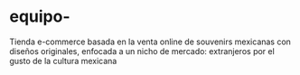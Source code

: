 # equipo-

Tienda e-commerce basada en la venta online de souvenirs mexicanas con diseños originales, enfocada a un nicho de mercado: extranjeros por el gusto de la cultura mexicana
